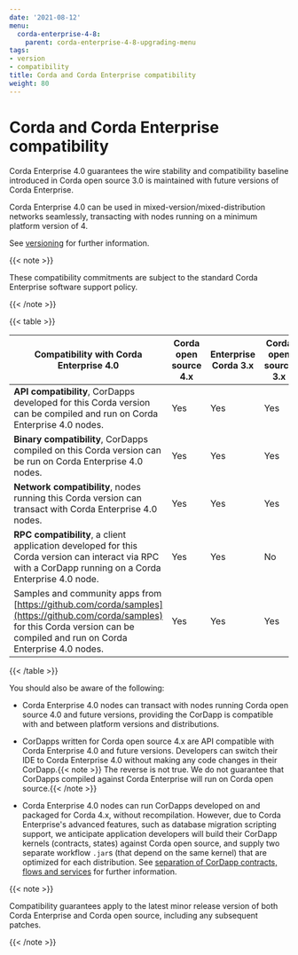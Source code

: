 ```yaml
---
date: '2021-08-12'
menu:
  corda-enterprise-4-8:
    parent: corda-enterprise-4-8-upgrading-menu
tags:
- version
- compatibility
title: Corda and Corda Enterprise compatibility
weight: 80
---
```



# Corda and Corda Enterprise compatibility

Corda Enterprise 4.0 guarantees the wire stability and compatibility baseline introduced in Corda open source 3.0
is maintained with future versions of Corda Enterprise.

Corda Enterprise 4.0 can be used in mixed-version/mixed-distribution networks seamlessly, transacting with nodes running on a minimum platform version of 4.

See [versioning](../../../../../en/platform/corda/4.8/enterprise/cordapps/versioning.md) for further information.


{{< note >}}

These compatibility commitments are subject to the standard Corda Enterprise software support policy.

{{< /note >}}

{{< table >}}

|Compatibility with Corda Enterprise 4.0|Corda open source 4.x|Enterprise Corda 3.x|Corda open source 3.x|
|-------------------------------------------------|-------------|-----------------------|---------------|
|**API compatibility**, CorDapps developed for this Corda version can be compiled and run on Corda Enterprise 4.0 nodes.|Yes|Yes|Yes|
|**Binary compatibility**, CorDapps compiled on this Corda version can be run on Corda Enterprise 4.0 nodes.|Yes|Yes|Yes|
|**Network compatibility**, nodes running this Corda version can transact with Corda Enterprise 4.0 nodes.|Yes|Yes|Yes|
|**RPC compatibility**, a client application developed for this Corda version can interact via RPC with a CorDapp running on a Corda Enterprise 4.0 node.|Yes|Yes|No|
|Samples and community apps from [https://github.com/corda/samples](https://github.com/corda/samples) for this Corda version can be compiled and run on Corda Enterprise 4.0 nodes.|Yes|Yes|Yes|

{{< /table >}}

You should also be aware of the following:

* Corda Enterprise 4.0 nodes can transact with nodes running Corda open source 4.0 and future versions, providing the CorDapp is compatible with and between platform versions and distributions.

* CorDapps written for Corda open source 4.x are API compatible with Corda Enterprise 4.0 and future versions.
  Developers can switch their IDE to Corda Enterprise 4.0 without making any code changes in their CorDapp.{{< note >}}
  The reverse is not true. We do not guarantee that CorDapps compiled against Corda Enterprise will run on Corda open source.{{< /note >}}

* Corda Enterprise 4.0 nodes can run CorDapps developed on and packaged for Corda 4.x, without recompilation.
  However, due to Corda Enterprise's advanced features, such as database migration scripting support, we anticipate application developers
  will build their CorDapp kernels (contracts, states) against Corda open source, and supply two separate workflow `.jar`s (that depend on the same kernel)
  that are optimized for each distribution. See [separation of CorDapp contracts, flows and services](../../../../../en/platform/corda/4.8/enterprise/cordapps/cordapp-build-systems.html#separate-cordapp-contracts-flows-and-services) for further information.

{{< note >}}

Compatibility guarantees apply to the latest minor release version of both Corda Enterprise and Corda open source, including any subsequent patches.

{{< /note >}}
